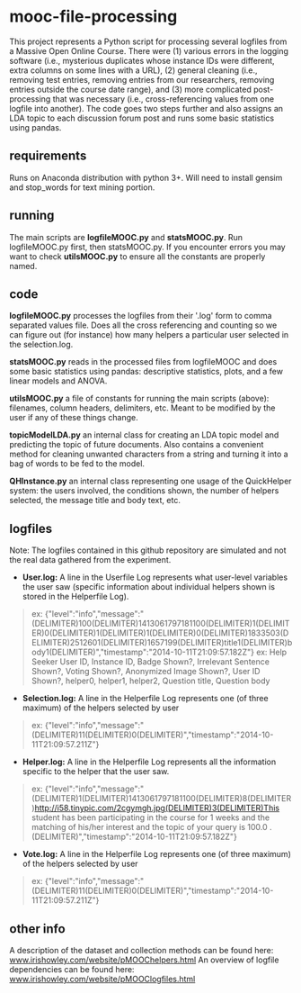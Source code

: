 # mooc-file-processing
This project represents a Python script for processing several logfiles from a Massive Open Online Course.
There were (1) various errors in the logging software (i.e., mysterious duplicates whose instance IDs were different, extra columns on some lines with a URL), (2) general cleaning (i.e., removing test entries, removing entries from our researchers, removing entries outside the course date range), and (3) more complicated post-processing that was necessary (i.e., cross-referencing values from one logfile into another). The code goes two steps further and also assigns an LDA topic to each discussion forum post and runs some basic statistics using pandas.

## requirements
Runs on Anaconda distribution with python 3+. Will need to install gensim and stop_words for text mining portion.

## running
The main scripts are **logfileMOOC.py** and **statsMOOC.py**. Run logfileMOOC.py first, then statsMOOC.py. If you encounter errors you may want to check **utilsMOOC.py** to ensure all the constants are properly named.

## code
**logfileMOOC.py** processes the logfiles from their '.log' form to comma separated values file. Does all the cross referencing and counting so we can figure out (for instance) how many helpers a particular user selected in the selection.log.

**statsMOOC.py** reads in the processed files from logfileMOOC and does some basic statistics using pandas: descriptive statistics, plots, and a few linear models and ANOVA.

**utilsMOOC.py** a file of constants for running the main scripts (above): filenames, column headers, delimiters, etc. Meant to be modified by the user if any of these things change.

**topicModelLDA.py** an internal class for creating an LDA topic model and predicting the topic of future documents. Also contains a convenient method for cleaning unwanted characters from a string and turning it into a bag of words to be fed to the model.

**QHInstance.py** an internal class representing one usage of the QuickHelper system: the users involved, the conditions shown, the number of helpers selected, the message title and body text, etc.

## logfiles
Note: The logfiles contained in this github repository are simulated and not the real data gathered from the experiment.
- **User.log:** A line in the Userfile Log represents what user-level variables the user saw (specific information about individual helpers shown is stored in the Helperfile Log).
> ex: {"level":"info","message":"(DELIMITER)100(DELIMITER)1413061797181100(DELIMITER)1(DELIMITER)0(DELIMITER)1(DELIMITER)1(DELIMITER)0(DELIMITER)1833503(DELIMITER)2512601(DELIMITER)1657199(DELIMITER)title1(DELIMITER)body1(DELIMITER)","timestamp":"2014-10-11T21:09:57.182Z"}
> ex: Help Seeker User ID, Instance ID, Badge Shown?, Irrelevant Sentence Shown?, Voting Shown?, Anonymized Image Shown?, User ID Shown?, helper0, helper1, helper2, Question title, Question body
- **Selection.log:** A line in the Helperfile Log represents one (of three maximum) of the helpers selected by user
> ex: {"level":"info","message":"(DELIMITER)11(DELIMITER)0(DELIMITER)","timestamp":"2014-10-11T21:09:57.211Z"}
- **Helper.log:** A line in the Helperfile Log represents all the information specific to the helper that the user saw.
> ex: {"level":"info","message":"(DELIMITER)1(DELIMITER)1413061797181100(DELIMITER)8(DELIMITER)http://i58.tinypic.com/2cgymgh.jpg(DELIMITER)3(DELIMITER)This student has been participating in the course for 1 weeks and the matching of his/her interest and the topic of your query is 100.0 .(DELIMITER)","timestamp":"2014-10-11T21:09:57.182Z"}
- **Vote.log:** A line in the Helperfile Log represents one (of three maximum) of the helpers selected by user
> ex: {"level":"info","message":"(DELIMITER)11(DELIMITER)0(DELIMITER)","timestamp":"2014-10-11T21:09:57.211Z"}

## other info
A description of the dataset and collection methods can be found here: www.irishowley.com/website/pMOOChelpers.html
An overview of logfile dependencies can be found here: www.irishowley.com/website/pMOOClogfiles.html

